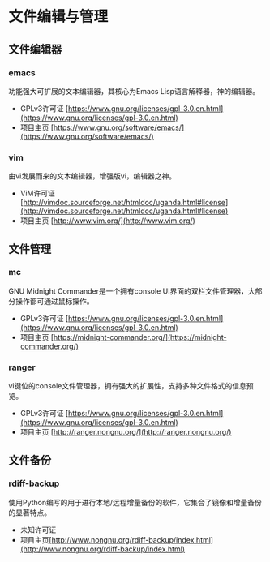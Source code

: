 # 文件编辑与管理

## 文件编辑器

### emacs

功能强大可扩展的文本编辑器，其核心为Emacs Lisp语言解释器，神的编辑器。

* GPLv3许可证 [https://www.gnu.org/licenses/gpl-3.0.en.html](https://www.gnu.org/licenses/gpl-3.0.en.html)
* 项目主页 [https://www.gnu.org/software/emacs/](https://www.gnu.org/software/emacs/)

### vim

由vi发展而来的文本编辑器，增强版vi，编辑器之神。

* ViM许可证 [http://vimdoc.sourceforge.net/htmldoc/uganda.html#license](http://vimdoc.sourceforge.net/htmldoc/uganda.html#license)
* 项目主页 [http://www.vim.org/](http://www.vim.org/)

## 文件管理

### mc

GNU Midnight Commander是一个拥有console UI界面的双栏文件管理器，大部分操作都可通过鼠标操作。

* GPLv3许可证 [https://www.gnu.org/licenses/gpl-3.0.en.html](https://www.gnu.org/licenses/gpl-3.0.en.html)
* 项目主页 [https://midnight-commander.org/](https://midnight-commander.org/)

### ranger

vi键位的console文件管理器，拥有强大的扩展性，支持多种文件格式的信息预览。

* GPLv3许可证 [https://www.gnu.org/licenses/gpl-3.0.en.html](https://www.gnu.org/licenses/gpl-3.0.en.html)
* 项目主页 [http://ranger.nongnu.org/](http://ranger.nongnu.org/)

## 文件备份

### rdiff-backup

使用Python编写的用于进行本地/远程增量备份的软件，它集合了镜像和增量备份的显著特点。

* 未知许可证
* 项目主页[http://www.nongnu.org/rdiff-backup/index.html](http://www.nongnu.org/rdiff-backup/index.html)